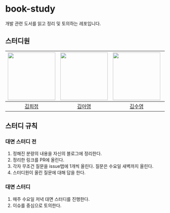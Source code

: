 # book-study
개발 관련 도서를 읽고 정리 및 토의하는 레포입니다.

## 스터디원
| [<img src="https://github.com/hj-k66.png" width="150px">](https://github.com/hj-k66) | [<img src="https://github.com/a-young-kim.png" width="150px">](https://github.com/a-young-kim) | [<img src="https://github.com/sootudio.png" width="150px">](https://github.com/sootudio) | [<img src="https://github.com/gmelon.png" width="150px">](https://github.com/gmelon) | [<img src="https://github.com/limjongheok.png" width="150px">](https://github.com/limjongheok) |
| :---: | :---: | :---: | :---: | :---: |
| [김희정](https://github.com/hj-k66) | [김아영](https://github.com/a-young-kim) | [김수영](https://github.com/kswim57) | [현상혁](https://github.com/gmelon) | [임종혁](https://github.com/limjongheok) 

## 스터디 규칙
### 대면 스터디 전
1. 정해진 분량의 내용을 자신의 블로그에 정리한다.
2. 정리한 링크를 PR에 올린다.
3. 각자 무조건 질문을 issue탭에 1개씩 올린다. 질문은 수요일 새벽까지 올린다.
4. 스터디원이 올린 질문에 대해 답을 한다.
   
### 대면 스터디
1. 매주 수요일 저녁 대면 스터디를 진행한다.
2. 이슈를 중심으로 토의한다.
